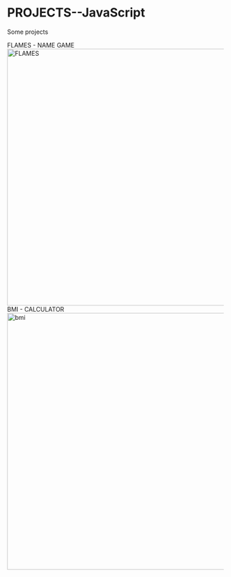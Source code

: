 # PROJECTS--JavaScript
Some projects <br>

FLAMES - NAME GAME <br>
<img width="596" alt="FLAMES" src="https://github.com/user-attachments/assets/ee744b82-d011-469e-8792-01ac0a414add">
<br>
BMI - CALCULATOR <br>
<img width="596" alt="bmi" src="https://github.com/user-attachments/assets/41822ae6-a02d-494d-83dd-2681a1560ad4">


